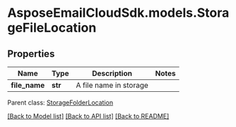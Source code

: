 # AsposeEmailCloudSdk.models.StorageFileLocation
## Properties
Name | Type | Description | Notes
------------ | ------------- | ------------- | -------------
**file_name** | **str** | A file name in storage              | 

 Parent class: [StorageFolderLocation](StorageFolderLocation.md)

[[Back to Model list]](README.md#documentation-for-models) [[Back to API list]](README.md#documentation-for-api-endpoints) [[Back to README]](README.md)


